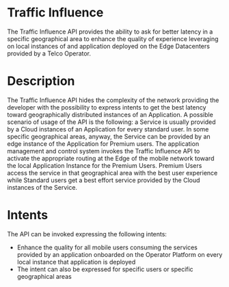 # Traffic Influence
The Traffic Influence API provides the ability to ask for better latency in a specific geographical area to enhance the quality of experience leveraging on local instances of and application deployed on the Edge Datacenters provided by a Telco Operator. 
# Description
The Traffic Influence API hides the complexity of the network providing the developer with the possibility to express intents to get the best latency toward geographically distributed instances of an Application. A possible scenario of usage of the API is the following: a Service is usually provided by a Cloud instances of an Application for every standard user. In some specific geographical areas, anyway, the Service can be provided by an edge instance of the Application  for Premium users. The application management and control system invokes the Traffic Influence API to activate the appropriate routing at the Edge of the mobile network toward the local Application Instance for the Premium Users. Premium Users access the service in that geographical area with the best user experience while Standard users get a best effort service provided by the Cloud instances of the Service.
# Intents
The API can be invoked expressing the following intents:
- Enhance the quality for all mobile users consuming the services provided by an application onboarded on the Operator Platform on every local instance that application is deployed
- The intent can also be expressed for specific users or specific geographical areas
